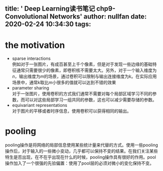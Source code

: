 title: ' Deep Learning读书笔记 chp9-Convolutional Networks'
author: nullfan
date: 2020-02-24 10:34:30
tags:
---
# the  motivation  
* sparse interactions  
例如对于一张图片，有成百甚至上千个像素，但是对于发现一些边缘的基础特征通常只需要很少的像素，即卷积核不需要太大。另外，对于一个输入维度为$n$，输出维度为$m$的场景，通过卷积可以限制与输出连接维度为$k$。在实际应用场景中，通常$k$取比$m$小很多的值就可以达到不错的效果
* parameter sharing  
对于一张图片，使用卷积的方式我们通常不需要对每个局部区域学习不同的参数，而可以对这些局部学习一组共同的参数，这也可以减少需要存储的参数。
* equivariant representations  
对于图片的平移或者时序信息，使用卷积可以获得相同的输出。  

# pooling  
pooling操作是将网络的局部信息使用某些统计量来代替的方式。使用一些pooling操作后，对于输入的一些微小变动，几乎都可以保持不变的结果。在我们关注某些特生是否出现，在不在乎出现在什么的时候，pooling操作具有很好的作用。pool操作加入了一个很强的先验偏置：使用了pool层的必须对微小的变化保持不变。